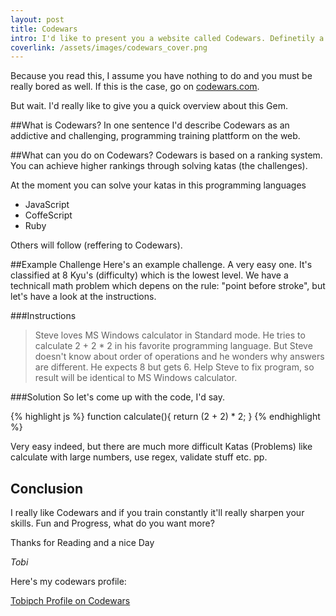 ```yaml
---
layout: post
title: Codewars
intro: I'd like to present you a website called Codewars. Definetily a must see for challenge-searching programmers...
coverlink: /assets/images/codewars_cover.png
---
```


Because you read this, I assume you have nothing to do and you must be really bored as well. If this is the case, go on <a href="http://www.codewars.com/">codewars.com</a>.

But wait. I'd really like to give you a quick overview about this Gem.

##What is Codewars?
In one sentence I'd describe Codewars as an addictive and challenging, programming training plattform on the web.

##What can you do on Codewars?
Codewars is based on a ranking system. You can achieve higher rankings through solving katas (the challenges).

At the moment you can solve your katas in this programming languages
- JavaScript
- CoffeScript
- Ruby

Others will follow (reffering to Codewars).

##Example Challenge
Here's an example challenge. A very easy one. It's classified at 8 Kyu's (difficulty) which is the lowest level.
We have a technicall math problem which depens on the rule: "point before stroke", but let's have a look at the instructions.

###Instructions
>Steve loves MS Windows calculator in Standard mode.
He tries to calculate 2 + 2 * 2 in his favorite programming language. But Steve doesn't know about order of operations and he wonders why answers are different. He expects 8 but gets 6.
Help Steve to fix program, so result will be identical to MS Windows calculator.

###Solution
So let's come up with the code, I'd say.

{% highlight js %}
function calculate(){
  return (2 + 2) * 2;
}
{% endhighlight %}

Very easy indeed, but there are much more difficult Katas (Problems) like calculate with large numbers, use regex, validate stuff etc. pp.

## Conclusion
I really like Codewars and if you train constantly it'll really sharpen your skills. Fun and Progress, what do you want more?

Thanks for Reading and a nice Day

*Tobi*

Here's my codewars profile: 

<a href="http://www.codewars.com/users/tobipch">Tobipch Profile on Codewars</a>